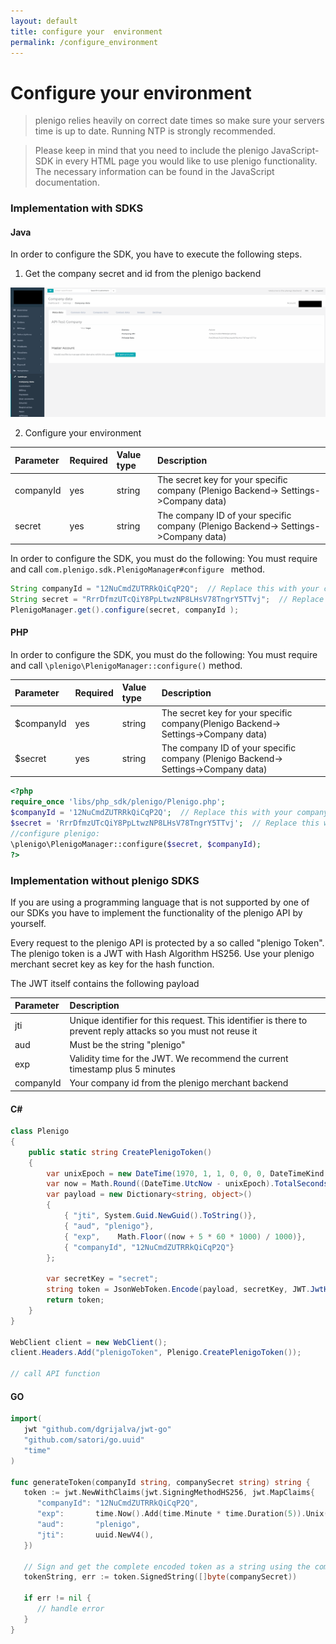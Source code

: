 ```yaml
---
layout: default
title: configure your  environment
permalink: /configure_environment
---
```


# Configure your environment 

> plenigo relies heavily on correct date times so make sure your servers time is up to date. Running NTP is strongly recommended.

> Please keep in mind that you need to include the plenigo JavaScript-SDK in every HTML page you would like to use plenigo functionality. The necessary information can be found in the JavaScript documentation.

### Implementation with SDKS

#### Java

In order to configure the SDK, you have to execute the following steps.

1. Get the company secret and id from the plenigo backend

![Company data](/assets/images/ci/company_data.png)

2. Configure your environment 


|Parameter|Required|Value type|Description|
|:--------|:-------|:---------|:----------|
| companyId     | yes     | string         | The secret key for your specific company (Plenigo Backend-> Settings->Company data) |
| secret     | yes     | string         | The company ID of your specific company (Plenigo Backend-> Settings->Company data) |

In order to configure the SDK, you must do the following: You must require and call `com.plenigo.sdk.PlenigoManager#configure ` method.

```java
String companyId = "12NuCmdZUTRRkQiCqP2Q";  // Replace this with your company id from the plenigo backend. 
String secret = "RrrDfmzUTcQiY8PpLtwzNP8LHsV78TngrY5TTvj";  // Replace this with your secret from the plenigo backend. 
PlenigoManager.get().configure(secret, companyId );
```
#### PHP

In order to configure the SDK, you must do the following: You must require and call `\plenigo\PlenigoManager::configure()` method.


|Parameter|Required|Value type|Description|
|:--------|:-------|:---------|:----------|
| $companyId     | yes     | string         | The secret key for your specific company(Plenigo Backend-> Settings->Company data) |
| $secret     | yes     | string         |  The company ID of your specific company (Plenigo Backend-> Settings->Company data) |

```php
<?php
require_once 'libs/php_sdk/plenigo/Plenigo.php';
$companyId = '12NuCmdZUTRRkQiCqP2Q';  // Replace this with your company id from the plenigo backend. 
$secret = 'RrrDfmzUTcQiY8PpLtwzNP8LHsV78TngrY5TTvj';  // Replace this with your secret from the plenigo backend. 
//configure plenigo:
\plenigo\PlenigoManager::configure($secret, $companyId);
?>
```

### Implementation without plenigo SDKS

If you are using a programming language that is not supported by one of our SDKs you have to implement the functionality of the plenigo API by yourself.

Every request to the plenigo API is protected by a so called "plenigo Token". The plenigo token is a JWT with Hash Algorithm HS256. Use your plenigo merchant
secret key as key for the hash function.

The JWT itself contains the following payload

|Parameter|Description|
|:--------|:----------|
|jti|Unique identifier for this request. This identifier is there to prevent reply attacks so you must not reuse it|
|aud|Must be the string "plenigo"|
|exp|Validity time for the JWT. We recommend the current timestamp plus 5 minutes|
|companyId|Your company id from the plenigo merchant backend|


#### C#

```c#
class Plenigo 
{ 
    public static string CreatePlenigoToken()
    {
        var unixEpoch = new DateTime(1970, 1, 1, 0, 0, 0, DateTimeKind.Utc);
        var now = Math.Round((DateTime.UtcNow - unixEpoch).TotalSeconds);
        var payload = new Dictionary<string, object>()
        {
            { "jti", System.Guid.NewGuid().ToString()},
            { "aud", "plenigo"},
            { "exp",    Math.Floor((now + 5 * 60 * 1000) / 1000)},
            { "companyId", "12NuCmdZUTRRkQiCqP2Q"}
        };
    
        var secretKey = "secret";
        string token = JsonWebToken.Encode(payload, secretKey, JWT.JwtHashAlgorithm.HS256);
        return token;
    }
}

WebClient client = new WebClient();
client.Headers.Add("plenigoToken", Plenigo.CreatePlenigoToken());

// call API function
```
#### GO

```go
import(
   jwt "github.com/dgrijalva/jwt-go"
   "github.com/satori/go.uuid"
   "time"
)

func generateToken(companyId string, companySecret string) string {
   token := jwt.NewWithClaims(jwt.SigningMethodHS256, jwt.MapClaims{
      "companyId": "12NuCmdZUTRRkQiCqP2Q",
      "exp":       time.Now().Add(time.Minute * time.Duration(5)).Unix(),
      "aud":       "plenigo",
      "jti":       uuid.NewV4(),
   })
   
   // Sign and get the complete encoded token as a string using the company secret
   tokenString, err := token.SignedString([]byte(companySecret))

   if err != nil {
      // handle error
   }
}
```




